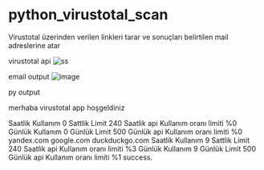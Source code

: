 # python_virustotal_scan
Virustotal üzerinden verilen linkleri tarar ve sonuçları belirtilen mail adreslerine atar


virustotal api
![ss](https://github.com/fthrsya/python_virustotal_scan/assets/13959011/712efcb7-e136-420a-9363-544d6419573a)

email output
![image](https://github.com/fthrsya/python_virustotal_scan/assets/13959011/118095bd-545f-4e7d-b923-0453bc1c201f)


py output

merhaba virustotal app hoşgeldiniz 

Saatlik Kullanım 0 Sattlik Limit 240
Saatlik api Kullanım oranı limiti %0
Günlük Kullanım 0 Günlük Limit 500
Günlük api Kullanım oranı limiti %0
yandex.com
google.com
duckduckgo.com
Saatlik Kullanım 9 Sattlik Limit 240
Saatlik api Kullanım oranı limiti %3
Günlük Kullanım 9 Günlük Limit 500
Günlük api Kullanım oranı limiti %1
success.


